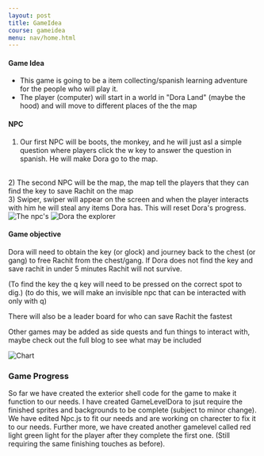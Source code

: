 ```yaml
---
layout: post
title: GameIdea
course: gameidea
menu: nav/home.html
---
```


#### Game Idea

- This game is going to be a item collecting/spanish learning adventure for the people who will play it.
- The player (computer) will start in a world in "Dora Land" (maybe the hood) and will move to different places of the the map

#### NPC

1) Our first NPC will be boots, the monkey, and he will just asl a simple question where players click the w key to answer the question in spanish. He will make Dora go to the map.
<br>
2) The second NPC will be the map, the map tell the players that they can find the key to save Rachit on the map
<br>
3) Swiper, swiper will appear on the screen and when the player interacts with him he will steal any items Dora has. This will reset Dora's progress.

<div class="image-gallery"> 
  <img src="https://i.imgur.com/OVD7icn.png" alt="The npc's">
  <img src="https://i.imgur.com/xmQzYyj.png" alt="Dora the explorer">
</div>

#### Game objective

Dora will need to obtain the key (or glock) and journey back to the chest (or gang) to free Rachit from the chest/gang. If Dora does not find the key and save rachit in under 5 minutes Rachit will not survive.

(To find the key the q key will need to be pressed on the correct spot to dig.)
(to do this, we will make an invisible npc that can be interacted with only with q)

There will also be a leader board for who can save Rachit the fastest

Other games may be added as side quests and fun things to interact with, maybe check out the full blog to see what may be included

<div class="image-gallery"> 
  <img src="https://i.imgur.com/aKZFrTm.jpeg" alt="Chart">
</div>

### Game Progress

So far we have created the exterior shell code for the game to make it function to our needs. I have created GameLevelDora to jsut require the finished sprites and backgrounds to be complete (subject to minor change). We have edited Npc.js to fit our needs and are working on charecter to fix it to our needs. Further more, we have created another gamelevel called red light green light for the player after they complete the first one. (Still requiring the same finishing touches as before). 